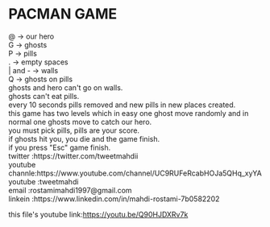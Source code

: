 <h1>PACMAN GAME</h1>
@ -> our hero<br>
G -> ghosts<br>
P -> pills<br>
. -> empty spaces<br>
| and - -> walls<br>
Q -> ghosts on pills<br>
ghosts and hero can't go on walls.<br>
ghosts can't eat pills.<br>
every 10 seconds pills removed and new pills in new places created.<br>
this game has two levels which in easy one ghost move randomly and in normal one ghosts move to catch our hero.<br>
you must pick pills, pills are your score.<br>
if ghosts hit you, you die and the game finish.<br>
if you press "Esc" game finish.<br>
twitter :https://twitter.com/tweetmahdii<br>
youtube channle:https://www.youtube.com/channel/UC9RUFeRcabHOJa5QHq_xyYA<br>
youtube :tweetmahdi<br>
email :rostamimahdi1997@gmail.com<br>
linkein :https://www.linkedin.com/in/mahdi-rostami-7b0582202<br>

this file's youtube link:https://youtu.be/Q90HJDXRv7k
